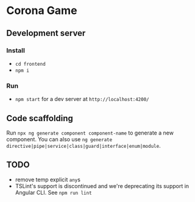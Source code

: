 # Corona Game

## Development server

### Install
- `cd frontend`
- `npm i`

### Run
- `npm start` for a dev server at `http://localhost:4200/`

## Code scaffolding
Run `npx ng generate component component-name` to generate a new component. You can also use `ng generate directive|pipe|service|class|guard|interface|enum|module`.

## TODO
- remove temp explicit `any`s
- TSLint's support is discontinued and we're deprecating its support in Angular CLI. See `npm run lint`
